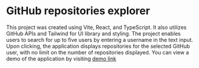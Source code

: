 # GitHub repositories explorer

This project was created using Vite, React, and TypeScript. It also utilizes GitHub APIs and Tailwind for UI library and styling. The project enables users to search for up to five users by entering a username in the text input. Upon clicking, the application displays repositories for the selected GitHub user, with no limit on the number of repositories displayed. You can view a demo of the application by visiting [demo link](https://github-explore-react-ts.vercel.app/)
